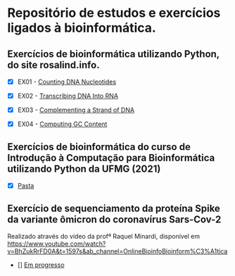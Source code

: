 # Repositório de estudos e exercícios ligados à bioinformática.
## Exercícios de bioinformática utilizando Python, do site rosalind.info.

- [x] EX01 - [Counting DNA Nucleotides](https://github.com/rodrishud/rosalind/tree/master/1%20-%20Counting%20DNA%20Nucleotides)
- [x] EX02 - [Transcribing DNA Into RNA](https://github.com/rodrishud/rosalind/tree/master/2%20-%20Transcribing%20DNA%20Into%20RNA)
- [x] EX03 - [Complementing a Strand of DNA](https://github.com/rodrishud/rosalind/tree/master/3%20-%20Complementing%20a%20Strand%20of%20DNA)
- [x] EX04 - [Computing GC Content](https://github.com/rodrishud/rosalind/tree/master/4%20-%20Computing%20GC%20Content)


## Exercícios de bioinformática do curso de Introdução à Computação para Bioinformática utilizando Python da UFMG (2021)
- [x] [Pasta](https://github.com/rodrishud/bioinformatics/tree/master/bioinform%C3%A1tica_python%20(UFMG))

## Exercício de sequenciamento da proteína Spike da variante ômicron do coronavírus Sars-Cov-2
Realizado através do vídeo da profª Raquel Minardi, disponível em https://www.youtube.com/watch?v=BhZukRrFD0A&t=1597s&ab_channel=OnlineBioinfoBioinform%C3%A1tica
- [] [Em progresso](https://github.com/rodrishud/bioinformatics/tree/master/ex-omicron-seq)

